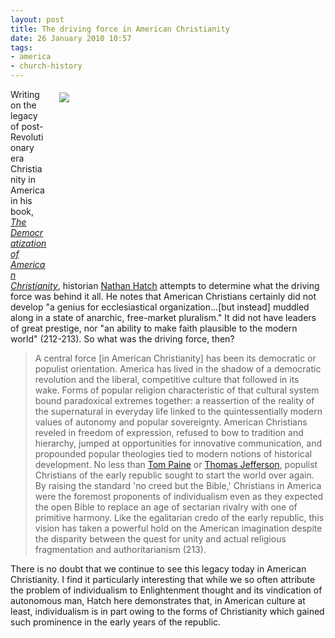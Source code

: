 ```yaml
---
layout: post
title: The driving force in American Christianity
date: 26 January 2010 10:57
tags:
- america
- church-history
---
```

<div style="float: right; margin: 5px 1px 0px 20px; width: 425px; height: 292px;"><img src="https://dl.dropboxusercontent.com/u/3897986/Jake%20Blog%20Images/revival.jpg" /></div>
<p>Writing on the legacy of post-Revolutionary era Christianity in America in his book, <a href="http://www.amazon.com/Democratization-American-Christianity-Nathan-Hatch/dp/0300050607/ref=sr_1_1?ie=UTF8&amp;s=books&amp;qid=1264468733&amp;sr=8-1"><em>The Democratization of American Christianity</em></a>, historian <a href="http://www.wfu.edu/president/">Nathan Hatch</a> attempts to determine what the driving force was behind it all. He notes that American Christians certainly did not develop "a genius for ecclesiastical organization...[but instead] muddled along in a state of anarchic, free-market pluralism." It did not have leaders of great prestige, nor "an ability to make faith plausible to the modern world" (212-213). So what was the driving force, then?</p>
<blockquote>
A central force [in American Christianity] has been its democratic or populist orientation. America has lived in the shadow of a democratic revolution and the liberal, competitive culture that followed in its wake. Forms of popular religion characteristic of that cultural system bound paradoxical extremes together: a reassertion of the reality of the supernatural in everyday life linked to the quintessentially modern values of autonomy and popular sovereignty. American Christians reveled in freedom of expression, refused to bow to tradition and hierarchy, jumped at opportunities for innovative communication, and propounded popular theologies tied to modern notions of historical development. No less than <a href="http://en.wikipedia.org/wiki/Thomas_paine">Tom Paine</a> or <a href="http://en.wikipedia.org/wiki/Thomas_jefferson">Thomas Jefferson</a>, populist Christians of the early republic sought to start the world over again. By raising the standard 'no creed but the Bible,' Christians in America were the foremost proponents of individualism even as they expected the open Bible to replace an age of sectarian rivalry with one of primitive harmony. Like the egalitarian credo of the early republic, this vision has taken a powerful hold on the American imagination despite the disparity between the quest for unity and actual religious fragmentation and authoritarianism (213).
</blockquote>

There is no doubt that we continue to see this legacy today in American Christianity. I find it particularly interesting that while we so often attribute the problem of individualism to Enlightenment thought and its vindication of autonomous man, Hatch here demonstrates that, in American culture at least, individualism is in part owing to the forms of Christianity which gained such prominence in the early years of the republic.
